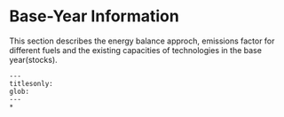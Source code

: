 # Base-Year Information

This section describes the energy balance approch, emissions factor for different fuels and the existing capacities of technologies in the base year(stocks).


```{toctree}
---
titlesonly:
glob:
---
*
```
